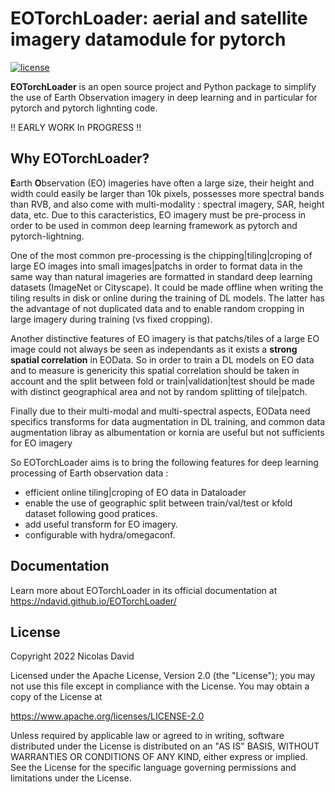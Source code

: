 EOTorchLoader: aerial and satellite imagery datamodule for pytorch
====================================================================

[![license](https://img.shields.io/badge/License-Apache%202.0-blue.svg)](https://github.com/PytorchLightning/pytorch-lightning/blob/master/LICENSE)


**EOTorchLoader** is an open source project and Python package
to simplify the use of Earth Observation imagery in deep learning
and in particular for pytorch and pytorch lighnting code.

   !! EARLY WORK In PROGRESS !!


Why EOTorchLoader?
------------------
**E**arth **O**bservation (EO) imageries have often a large size,
their height and width could easily be larger than 10k pixels,
possesses more spectral bands than RVB, and also come with
multi-modality : spectral imagery, SAR, height data, etc.
Due to this caracteristics, EO imagery must be pre-process in
order to be used in common deep learning framework as pytorch
and pytorch-lightning.

One of the most common pre-processing is the chipping|tiling|croping
of large EO images into small images|patchs in order to format data in
the same way than natural imageries are formatted in standard
deep learning datasets (ImageNet or Cityscape). It could be made
offline when writing the tiling results in disk or online during
the training of DL models. The latter has the advantage of not
duplicated data and to enable random cropping in large imagery during
training (vs fixed cropping).

Another distinctive features of EO imagery is that patchs/tiles of
a large EO image could not always be seen as independants as it exists
a **strong spatial correlation** in EOData.
So in order to train a DL models on EO data and to measure is
genericity this spatial correlation should be taken
in account and the split between fold or train|validation|test
should be made with distinct geographical area and not by random
splitting of tile|patch.

Finally due to their multi-modal and multi-spectral aspects, EOData
need specifics transforms for data augmentation in DL training, and
common data augmentation libray as albumentation or kornia are useful
but not sufficients for EO imagery

So EOTorchLoader aims is to bring the following features for
deep learning processing of Earth observation data :

* efficient online tiling|croping of EO data in Dataloader
* enable the use of geographic split between train/val/test or kfold
  dataset following good pratices.
* add useful transform for EO imagery.
* configurable with hydra/omegaconf.


Documentation
-------------

Learn more about EOTorchLoader in its official documentation at
https://ndavid.github.io/EOTorchLoader/


License
-------

Copyright 2022 Nicolas David

Licensed under the Apache License, Version 2.0 (the "License");
you may not use this file except in compliance with the License.
You may obtain a copy of the License at

  https://www.apache.org/licenses/LICENSE-2.0

Unless required by applicable law or agreed to in writing, software
distributed under the License is distributed on an "AS IS" BASIS,
WITHOUT WARRANTIES OR CONDITIONS OF ANY KIND, either express or implied.
See the License for the specific language governing permissions and
limitations under the License.
